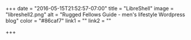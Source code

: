 +++
date = "2016-05-15T21:52:57-07:00"
title = "LibreShell"
image = "libreshell2.png"
alt = "Rugged Fellows Guide - men's lifestyle Wordpress blog"
color = "#86caf7"
link1 = ""
link2 = ""

+++

